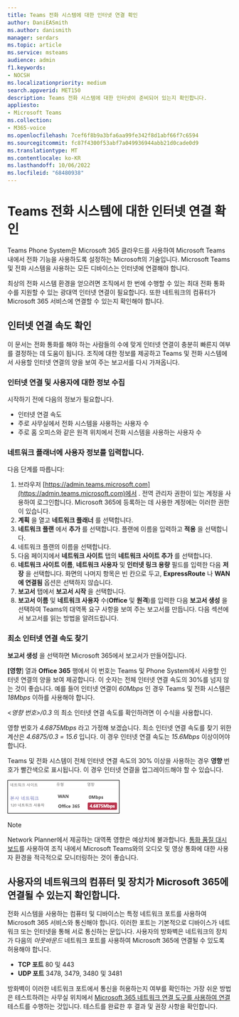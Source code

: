 ```yaml
---
title: Teams 전화 시스템에 대한 인터넷 연결 확인
author: DaniEASmith
ms.author: danismith
manager: serdars
ms.topic: article
ms.service: msteams
audience: admin
f1.keywords:
- NOCSH
ms.localizationpriority: medium
search.appverid: MET150
description: Teams 전화 시스템에 대한 인터넷이 준비되어 있는지 확인합니다.
appliesto:
- Microsoft Teams
ms.collection:
- M365-voice
ms.openlocfilehash: 7cef6f8b9a3bfa6aa99fe342f8d1abf66f7c6594
ms.sourcegitcommit: fc87f4300f53abf7a049936944abb21d0cade0d9
ms.translationtype: MT
ms.contentlocale: ko-KR
ms.lasthandoff: 10/06/2022
ms.locfileid: "68480938"
---
```

# <a name="check-your-internet-connection-for-teams-phone-system"></a>Teams 전화 시스템에 대한 인터넷 연결 확인

Teams Phone System은 Microsoft 365 클라우드를 사용하여 Microsoft Teams 내에서 전화 기능을 사용하도록 설정하는 Microsoft의 기술입니다. Microsoft Teams 및 전화 시스템을 사용하는 모든 디바이스는 인터넷에 연결해야 합니다.

최상의 전화 시스템 환경을 얻으려면 조직에서 한 번에 수행할 수 있는 최대 전화 통화 수를 지원할 수 있는 광대역 인터넷 연결이 필요합니다. 또한 네트워크의 컴퓨터가 Microsoft 365 서비스에 연결할 수 있는지 확인해야 합니다.

## <a name="check-your-internet-connection-speed"></a>인터넷 연결 속도 확인

이 문서는 전화 통화를 해야 하는 사람들의 수에 맞게 인터넷 연결이 충분히 빠른지 여부를 결정하는 데 도움이 됩니다. 조직에 대한 정보를 제공하고 Teams 및 전화 시스템에서 사용할 인터넷 연결의 양을 보여 주는 보고서를 다시 가져옵니다.

### <a name="gather-information-about-your-internet-connection-and-users"></a>인터넷 연결 및 사용자에 대한 정보 수집

시작하기 전에 다음의 정보가 필요합니다.

* 인터넷 연결 속도
* 주로 사무실에서 전화 시스템을 사용하는 사용자 수
* 주로 홈 오피스와 같은 원격 위치에서 전화 시스템을 사용하는 사용자 수

### <a name="enter-your-information-into-the-network-planner"></a>네트워크 플래너에 사용자 정보를 입력합니다.

다음 단계를 따릅니다:

1. 브라우저 [https://admin.teams.microsoft.com](https://admin.teams.microsoft.com)에서 . 전역 관리자 권한이 있는 계정을 사용하여 로그인합니다. Microsoft 365에 등록하는 데 사용한 계정에는 이러한 권한이 있습니다.
2. **계획** 을 열고 **네트워크 플래너** 를 선택합니다.
3. **네트워크 플랜** 에서 **추가** 를 선택합니다. 플랜에 이름을 입력하고 **적용** 을 선택합니다.
4. 네트워크 플랜의 이름을 선택합니다.
5. 다음 페이지에서 **네트워크 사이트** 탭의 **네트워크 사이트 추가** 를 선택합니다.
6. **네트워크 사이트 이름**, **네트워크 사용자** 및 **인터넷 링크 용량** 필드를 입력한 다음 **저장** 을 선택합니다. 화면의 나머지 항목은 빈 칸으로 두고, **ExpressRoute** 나 **WAN에 연결됨** 옵션은 선택하지 않습니다.
7. **보고서** 탭에서 **보고서 시작** 을 선택합니다.
8. **보고서 이름** 및 **네트워크 사용자** 수(**Office** 및 **원격**)를 입력한 다음 **보고서 생성** 을 선택하여 Teams의 대역폭 요구 사항을 보여 주는 보고서를 만듭니다. 다음 섹션에서 보고서를 읽는 방법을 알려드립니다.

### <a name="find-your-minimum-internet-connection-speed"></a>최소 인터넷 연결 속도 찾기

**보고서 생성** 을 선택하면 Microsoft 365에서 보고서가 만들어집니다.

**[영향**] 열과 **Office 365** 행에서 이 번호는 Teams 및 Phone System에서 사용할 인터넷 연결의 양을 보여 제공합니다. 이 숫자는 전체 인터넷 연결 속도의 30%를 넘지 않는 것이 좋습니다. 예를 들어 인터넷 연결이 *60Mbps* 인 경우 Teams 및 전화 시스템은 *18Mbps* 이하를 사용해야 합니다.

<*영향 번호>/0.3* 의 최소 인터넷 연결 속도를 확인하려면 이 수식을 사용합니다.  

영향 번호가 *4.6875Mbps* 라고 가정해 보겠습니다. 최소 인터넷 연결 속도를 찾기 위한 계산은 *4.6875/0.3 = 15.6* 입니다. 이 경우 인터넷 연결 속도는 *15.6Mbps* 이상이어야 합니다.

Teams 및 전화 시스템이 전체 인터넷 연결 속도의 30% 이상을 사용하는 경우 **영향** 번호가 빨간색으로 표시됩니다. 이 경우 인터넷 연결을 업그레이드해야 할 수 있습니다.

![연결 속도 경고입니다.](../media/network-planner-report-speed-warning.png)

>[!NOTE]
> Network Planner에서 제공하는 대역폭 영향은 예상치에 불과합니다. [통화 품질 대시보드](../cqd-what-is-call-quality-dashboard.md)를 사용하여 조직 내에서 Microsoft Teams와의 오디오 및 영상 통화에 대한 사용자 환경을 적극적으로 모니터링하는 것이 좋습니다.

## <a name="make-sure-the-computers-and-devices-on-your-network-can-reach-microsoft-365"></a>사용자의 네트워크의 컴퓨터 및 장치가 Microsoft 365에 연결될 수 있는지 확인합니다.

전화 시스템을 사용하는 컴퓨터 및 디바이스는 특정 네트워크 포트를 사용하여 Microsoft 365 서비스와 통신해야 합니다. 이러한 포트는 기본적으로 디바이스가 네트워크 또는 인터넷을 통해 서로 통신하는 문입니다. 사용자의 방화벽은 네트워크의 장치가 다음의 *아웃바운드* 네트워크 포트를 사용하여 Microsoft 365에 연결될 수 있도록 허용해야 합니다.

* **TCP 포트** 80 및 443
* **UDP 포트** 3478, 3479, 3480 및 3481

방화벽이 이러한 네트워크 포트에서 통신을 허용하는지 여부를 확인하는 가장 쉬운 방법은 테스트하려는 사무실 위치에서 [Microsoft 365 네트워크 연결 도구를 사용하여 연결](/microsoft-365/enterprise/office-365-network-mac-perf-onboarding-tool) 테스트를 수행하는 것입니다. 테스트를 완료한 후 결과 및 권장 사항을 확인합니다.
